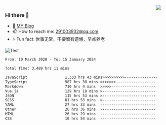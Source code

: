 <img align='right' src='https://github-readme-stats.vercel.app/api?username=niaogege&show_icons=true&theme=radical'/>

### Hi there 👋

- 🌱 [MY Blog](https://bythewayer.com/)
- 📫 How to reach me: 291003932@qq.com
- ⚡ Fun fact:  世事无常，不要留有遗憾，早点养老

![Test](https://github-readme-stats.vercel.app/api/top-langs/?username=niaogege&layout=compact)

<!--START_SECTION:waka-->

```txt
From: 10 March 2020 - To: 15 January 2024

Total Time: 3,489 hrs 11 mins

JavaScript                 1,333 hrs 43 mins>>>>>>>>>>---------------   38.22 %
TypeScript                 987 hrs 38 mins >>>>>>>------------------   28.31 %
Markdown                   710 hrs 4 mins  >>>>>--------------------   20.35 %
Vue.js                     129 hrs 18 mins >------------------------   03.71 %
JSON                       115 hrs 53 mins >------------------------   03.32 %
SCSS                       81 hrs 53 mins  >------------------------   02.35 %
YAML                       27 hrs 33 mins  -------------------------   00.79 %
Other                      26 hrs 36 mins  -------------------------   00.76 %
HTML                       26 hrs 29 mins  -------------------------   00.76 %
CSS                        10 hrs 54 mins  -------------------------   00.31 %
```

<!--END_SECTION:waka-->

